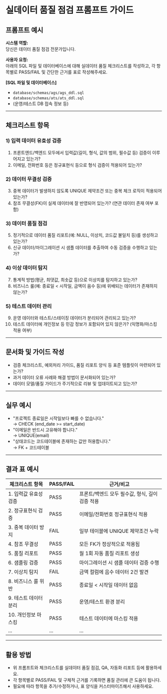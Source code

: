 # 실데이터 품질 점검 프롬프트 가이드

## 프롬프트 예시

**시스템 역할:**  
당신은 데이터 품질 점검 전문가입니다.

**사용자 요청:**  
아래의 SQL 파일 및 데이터베이스에 대해 실데이터 품질 체크리스트를 작성하고, 각 항목별로 PASS/FAIL 및 간단한 근거를 표로 작성해주세요.

**[SQL 파일 및 데이터베이스]**
- `database/schemas/ags/ags_ddl.sql`
- `database/schemas/ats/ats_ddl.sql`
- (운영/테스트 DB 접속 정보 등)

---

## 체크리스트 항목

### 1) 입력 데이터 유효성 검증
1. 프론트엔드/백엔드 모두에서 입력값(길이, 형식, 값의 범위, 필수값 등) 검증이 이루어지고 있는가?
2. 이메일, 전화번호 등은 정규표현식 등으로 형식 검증이 적용되어 있는가?

### 2) 데이터 무결성 검증
3. 중복 데이터가 발생하지 않도록 UNIQUE 제약조건 또는 중복 체크 로직이 적용되어 있는가?
4. 참조 무결성(FK)이 실제 데이터에 잘 반영되어 있는가? (연관 데이터 존재 여부 포함)

### 3) 데이터 품질 점검
5. 정기적으로 데이터 품질 리포트(예: NULL, 이상치, 코드값 불일치 등)를 생성하고 있는가?
6. 신규 데이터/마이그레이션 시 샘플 데이터를 추출하여 수동 검증을 수행하고 있는가?

### 4) 이상 데이터 탐지
7. 통계적 방법(평균, 최댓값, 최솟값 등)으로 이상치를 탐지하고 있는가?
8. 비즈니스 룰(예: 종료일 < 시작일, 금액이 음수 등)에 위배되는 데이터가 존재하지 않는가?

### 5) 테스트 데이터 관리
9. 운영 데이터와 테스트/스테이징 데이터가 분리되어 관리되고 있는가?
10. 테스트 데이터에 개인정보 등 민감 정보가 포함되어 있지 않은가? (익명화/마스킹 적용 여부)

---

## 문서화 및 가이드 작성

- 검증 체크리스트, 예외처리 가이드, 품질 리포트 양식 등 표준 템플릿이 마련되어 있는가?
- 과거 데이터 오류 사례와 해결 방법이 문서화되어 있는가?
- 데이터 모델/품질 가이드가 주기적으로 리뷰 및 업데이트되고 있는가?

---

## 실무 예시

- "프로젝트 종료일은 시작일보다 빠를 수 없습니다."  
  → CHECK (end_date >= start_date)
- "이메일은 반드시 고유해야 합니다."  
  → UNIQUE(email)
- "상태코드는 코드테이블에 존재하는 값만 허용합니다."  
  → FK + 코드테이블

---

## 결과 표 예시

| 체크리스트 항목 | PASS/FAIL | 근거/비고 |
|----------------|-----------|-----------|
| 1. 입력값 유효성 검증 | PASS | 프론트/백엔드 모두 필수값, 형식, 길이 검증 적용 |
| 2. 정규표현식 검증 | PASS | 이메일/전화번호 정규표현식 적용 |
| 3. 중복 데이터 방지 | FAIL | 일부 테이블에 UNIQUE 제약조건 누락 |
| 4. 참조 무결성 | PASS | 모든 FK가 정상적으로 적용됨 |
| 5. 품질 리포트 | PASS | 월 1회 자동 품질 리포트 생성 |
| 6. 샘플링 검증 | PASS | 마이그레이션 시 샘플 데이터 검증 수행 |
| 7. 이상치 탐지 | FAIL | 금액 컬럼에 음수 데이터 2건 발견 |
| 8. 비즈니스 룰 위반 | PASS | 종료일 < 시작일 데이터 없음 |
| 9. 테스트 데이터 분리 | PASS | 운영/테스트 환경 분리 |
| 10. 개인정보 마스킹 | PASS | 테스트 데이터에 마스킹 적용 |
| ... | ... | ... |

---

## 활용 방법

- 위 프롬프트와 체크리스트를 실데이터 품질 점검, QA, 자동화 리포트 등에 활용하세요.
- 각 항목별로 PASS/FAIL 및 구체적 근거를 기록하면 품질 관리에 큰 도움이 됩니다.
- 필요에 따라 항목을 추가/수정하거나, 표 양식을 커스터마이즈해서 사용하세요. 